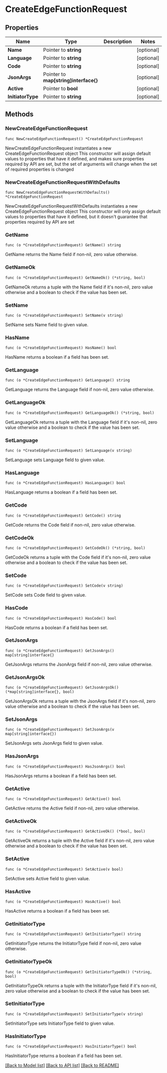 # CreateEdgeFunctionRequest

## Properties

Name | Type | Description | Notes
------------ | ------------- | ------------- | -------------
**Name** | Pointer to **string** |  | [optional] 
**Language** | Pointer to **string** |  | [optional] 
**Code** | Pointer to **string** |  | [optional] 
**JsonArgs** | Pointer to **map[string]interface{}** |  | [optional] 
**Active** | Pointer to **bool** |  | [optional] 
**InitiatorType** | Pointer to **string** |  | [optional] 

## Methods

### NewCreateEdgeFunctionRequest

`func NewCreateEdgeFunctionRequest() *CreateEdgeFunctionRequest`

NewCreateEdgeFunctionRequest instantiates a new CreateEdgeFunctionRequest object
This constructor will assign default values to properties that have it defined,
and makes sure properties required by API are set, but the set of arguments
will change when the set of required properties is changed

### NewCreateEdgeFunctionRequestWithDefaults

`func NewCreateEdgeFunctionRequestWithDefaults() *CreateEdgeFunctionRequest`

NewCreateEdgeFunctionRequestWithDefaults instantiates a new CreateEdgeFunctionRequest object
This constructor will only assign default values to properties that have it defined,
but it doesn't guarantee that properties required by API are set

### GetName

`func (o *CreateEdgeFunctionRequest) GetName() string`

GetName returns the Name field if non-nil, zero value otherwise.

### GetNameOk

`func (o *CreateEdgeFunctionRequest) GetNameOk() (*string, bool)`

GetNameOk returns a tuple with the Name field if it's non-nil, zero value otherwise
and a boolean to check if the value has been set.

### SetName

`func (o *CreateEdgeFunctionRequest) SetName(v string)`

SetName sets Name field to given value.

### HasName

`func (o *CreateEdgeFunctionRequest) HasName() bool`

HasName returns a boolean if a field has been set.

### GetLanguage

`func (o *CreateEdgeFunctionRequest) GetLanguage() string`

GetLanguage returns the Language field if non-nil, zero value otherwise.

### GetLanguageOk

`func (o *CreateEdgeFunctionRequest) GetLanguageOk() (*string, bool)`

GetLanguageOk returns a tuple with the Language field if it's non-nil, zero value otherwise
and a boolean to check if the value has been set.

### SetLanguage

`func (o *CreateEdgeFunctionRequest) SetLanguage(v string)`

SetLanguage sets Language field to given value.

### HasLanguage

`func (o *CreateEdgeFunctionRequest) HasLanguage() bool`

HasLanguage returns a boolean if a field has been set.

### GetCode

`func (o *CreateEdgeFunctionRequest) GetCode() string`

GetCode returns the Code field if non-nil, zero value otherwise.

### GetCodeOk

`func (o *CreateEdgeFunctionRequest) GetCodeOk() (*string, bool)`

GetCodeOk returns a tuple with the Code field if it's non-nil, zero value otherwise
and a boolean to check if the value has been set.

### SetCode

`func (o *CreateEdgeFunctionRequest) SetCode(v string)`

SetCode sets Code field to given value.

### HasCode

`func (o *CreateEdgeFunctionRequest) HasCode() bool`

HasCode returns a boolean if a field has been set.

### GetJsonArgs

`func (o *CreateEdgeFunctionRequest) GetJsonArgs() map[string]interface{}`

GetJsonArgs returns the JsonArgs field if non-nil, zero value otherwise.

### GetJsonArgsOk

`func (o *CreateEdgeFunctionRequest) GetJsonArgsOk() (*map[string]interface{}, bool)`

GetJsonArgsOk returns a tuple with the JsonArgs field if it's non-nil, zero value otherwise
and a boolean to check if the value has been set.

### SetJsonArgs

`func (o *CreateEdgeFunctionRequest) SetJsonArgs(v map[string]interface{})`

SetJsonArgs sets JsonArgs field to given value.

### HasJsonArgs

`func (o *CreateEdgeFunctionRequest) HasJsonArgs() bool`

HasJsonArgs returns a boolean if a field has been set.

### GetActive

`func (o *CreateEdgeFunctionRequest) GetActive() bool`

GetActive returns the Active field if non-nil, zero value otherwise.

### GetActiveOk

`func (o *CreateEdgeFunctionRequest) GetActiveOk() (*bool, bool)`

GetActiveOk returns a tuple with the Active field if it's non-nil, zero value otherwise
and a boolean to check if the value has been set.

### SetActive

`func (o *CreateEdgeFunctionRequest) SetActive(v bool)`

SetActive sets Active field to given value.

### HasActive

`func (o *CreateEdgeFunctionRequest) HasActive() bool`

HasActive returns a boolean if a field has been set.

### GetInitiatorType

`func (o *CreateEdgeFunctionRequest) GetInitiatorType() string`

GetInitiatorType returns the InitiatorType field if non-nil, zero value otherwise.

### GetInitiatorTypeOk

`func (o *CreateEdgeFunctionRequest) GetInitiatorTypeOk() (*string, bool)`

GetInitiatorTypeOk returns a tuple with the InitiatorType field if it's non-nil, zero value otherwise
and a boolean to check if the value has been set.

### SetInitiatorType

`func (o *CreateEdgeFunctionRequest) SetInitiatorType(v string)`

SetInitiatorType sets InitiatorType field to given value.

### HasInitiatorType

`func (o *CreateEdgeFunctionRequest) HasInitiatorType() bool`

HasInitiatorType returns a boolean if a field has been set.


[[Back to Model list]](../README.md#documentation-for-models) [[Back to API list]](../README.md#documentation-for-api-endpoints) [[Back to README]](../README.md)


